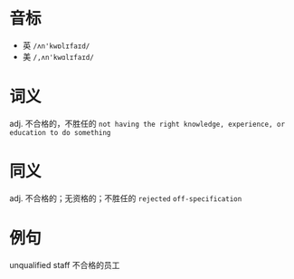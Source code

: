 # 音标

- 英 `/ʌn'kwɒlɪfaɪd/`
- 美 `/,ʌn'kwɑlɪfaɪd/`

# 词义

adj. 不合格的，不胜任的
`not having the right knowledge, experience, or education to do something`

# 同义

adj. 不合格的；无资格的；不胜任的
`rejected` `off-specification`

# 例句

unqualified staff
不合格的员工


